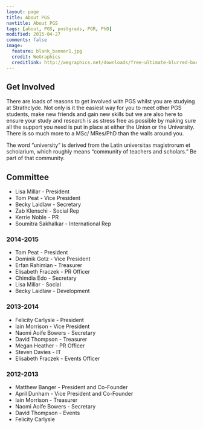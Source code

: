 ```yaml
---
layout: page
title: About PGS
navtitle: About PGS
tags: [about, PGS, postgrads, PGR, PhD]
modified: 2015-04-27
comments: false
image:
  feature: blank_banner1.jpg
  credit: WeGraphics
  creditlink: http://wegraphics.net/downloads/free-ultimate-blurred-background-pack/
---
```


## Get Involved

There are loads of reasons to get involved with PGS whilst you are studying at Strathclyde. Not only is it the easiest way for you to meet other PGS students, make new friends and gain new skills but we are also here to ensure your study and research is as stress free as possible by making sure all the support you need is put in place at either the Union or the University.
There is so much more to a MSc/ MRes/PhD than the walls around you.

The word “university” is derived from the Latin universitas magistrorum et scholarium, which roughly means “community of teachers and scholars.” Be part of that community.

## Committee

- Lisa Millar - President
- Tom Peat - Vice President
- Becky Laidlaw - Secretary
- Zab Klenschi - Social Rep
- Kerrie Noble - PR
- Soumitra Sakhalkar - International Rep

### 2014-2015

- Tom Peat - President
- Dominik Gotz - Vice President
- Erfan Rahimian - Treasurer
- Elisabeth Fraczek - PR Officer
- Chimdia Edo - Secretary
- Lisa Millar - Social
- Becky Laidlaw - Development

### 2013-2014

- Felicity Carlysle - President
- Iain Morrison - Vice President
- Naomi Aoife Bowers - Secretary
- David Thompson - Treasurer
- Megan Heather - PR Officer
- Steven Davies - IT
- Elisabeth Fraczek - Events Officer

### 2012-2013

- Matthew Banger - President and Co-Founder
- April Dunham - Vice President and Co-Founder
- Iain Morrison - Treasurer
- Naomi Aoife Bowers - Secretary
- David Thompson - Events
- Felicity Carlysle
